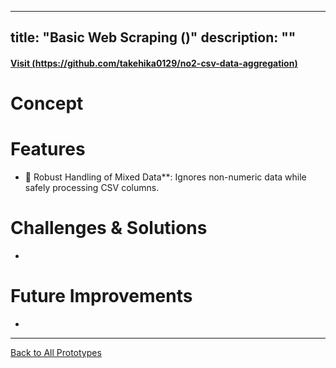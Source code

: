 
---
title: "Basic Web Scraping ()"
description: ""
---

#### [Visit (https://github.com/takehika0129/no2-csv-data-aggregation)](https://github.com/takehika0129/no3-basic-web-scraping)

# **Concept**


# **Features**
- 🚀 Robust Handling of Mixed Data**: Ignores non-numeric data while safely processing CSV columns.


# **Challenges & Solutions**  
- 

# **Future Improvements**
- 

---
[Back to All Prototypes](../index.md)
